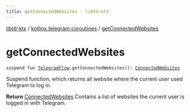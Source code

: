 ```yaml
---
title: getConnectedWebsites - libtd-ktx
---
```


[libtd-ktx](../index.html) / [kotlinx.telegram.coroutines](index.html) / [getConnectedWebsites](./get-connected-websites.html)

# getConnectedWebsites

`suspend fun `[`TelegramFlow`](../kotlinx.telegram.core/-telegram-flow/index.html)`.getConnectedWebsites(): `[`ConnectedWebsites`](https://tdlibx.github.io/td/docs/org/drinkless/td/libcore/telegram/TdApi/ConnectedWebsites.html)

Suspend function, which returns all website where the current user used Telegram to log in.

**Return**
[ConnectedWebsites](https://tdlibx.github.io/td/docs/org/drinkless/td/libcore/telegram/TdApi/ConnectedWebsites.html) Contains a list of websites the current user is logged in with
Telegram.

